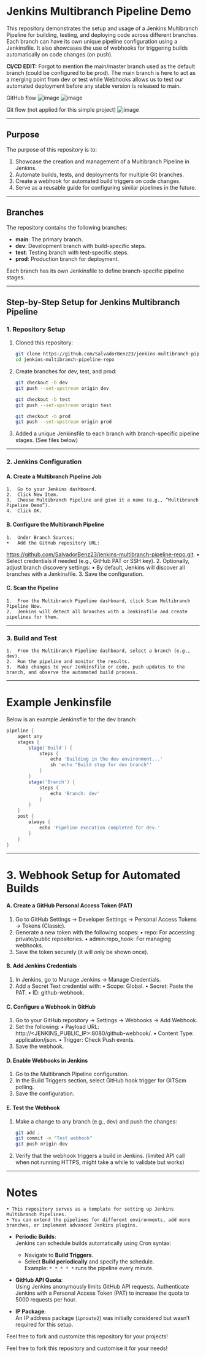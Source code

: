 # Jenkins Multibranch Pipeline Demo

This repository demonstrates the setup and usage of a Jenkins Multibranch Pipeline for building, testing, and deploying code across different branches. Each branch can have its own unique pipeline configuration using a Jenkinsfile. It also showcases the use of webhooks for triggering builds automatically on code changes (on push).

**CI/CD EDIT:**
Forgot to mention the main/master branch used as the default branch (could be configured to be prod). The main branch is here to act as a merging point from dev or test while Webhooks allows us to test our automated deployment before any stable version is released to main.

GitHub flow
![image](https://github.com/user-attachments/assets/3841965f-ea28-4456-a3cd-505fae9847d6)
![image](https://github.com/user-attachments/assets/f3ad4eab-a2c6-427a-a129-2d30801675e4)

Git flow (not applied for this simple project)
![image](https://github.com/user-attachments/assets/38bd79c5-1018-43cc-81db-5f52674b448a)


---

## Purpose

The purpose of this repository is to:

1. Showcase the creation and management of a Multibranch Pipeline in Jenkins.
2. Automate builds, tests, and deployments for multiple Git branches.
3. Create a webhook for automated build triggers on code changes.
4. Serve as a reusable guide for configuring similar pipelines in the future.
   
---

## Branches

The repository contains the following branches:

- **main**: The primary branch.
- **dev**: Development branch with build-specific steps.
- **test**: Testing branch with test-specific steps.
- **prod**: Production branch for deployment.

Each branch has its own Jenkinsfile to define branch-specific pipeline stages.

---

## Step-by-Step Setup for Jenkins Multibranch Pipeline

### 1. Repository Setup

1. Cloned this repository:
   ```bash
   git clone https://github.com/SalvadorBenz23/jenkins-multibranch-pipeline-repo.git
   cd jenkins-multibranch-pipeline-repo
   ```
   
2. Create branches for dev, test, and prod:
   ```bash
   git checkout -b dev
   git push --set-upstream origin dev

   git checkout -b test
   git push --set-upstream origin test

   git checkout -b prod
   git push --set-upstream origin prod
   ```

3. Added a unique Jenkinsfile to each branch with branch-specific pipeline stages. (See files below)

___

### 2. Jenkins Configuration

#### A. Create a Multibranch Pipeline Job
	1.	Go to your Jenkins dashboard.
	2.	Click New Item.
	3.	Choose Multibranch Pipeline and give it a name (e.g., “Multibranch Pipeline Demo”).
	4.	Click OK.

#### B. Configure the Multibranch Pipeline
	1.	Under Branch Sources:
	•	Add the GitHub repository URL:
https://github.com/SalvadorBenz23/jenkins-multibranch-pipeline-repo.git.
	•	Select credentials if needed (e.g., GitHub PAT or SSH key).
	2.	Optionally, adjust branch discovery settings:
	•	By default, Jenkins will discover all branches with a Jenkinsfile.
	3.	Save the configuration.

#### C. Scan the Pipeline
	1.	From the Multibranch Pipeline dashboard, click Scan Multibranch Pipeline Now.
	2.	Jenkins will detect all branches with a Jenkinsfile and create pipelines for them.
___

### 3. Build and Test
	1.	From the Multibranch Pipeline dashboard, select a branch (e.g., dev).
	2.	Run the pipeline and monitor the results.
	3.	Make changes to your Jenkinsfile or code, push updates to the branch, and observe the automated build process.
___

# Example Jenkinsfile

Below is an example Jenkinsfile for the dev branch:

```Groovy
pipeline {
    agent any
    stages {
        stage('Build') {
            steps {
                echo 'Building in the dev environment...'
                sh 'echo "Build step for dev branch"'
            }
        }
        stage('Branch') {
            steps {
                echo 'Branch: dev'
            }
        }
    }
    post {
        always {
            echo 'Pipeline execution completed for dev.'
        }
    }
}
```
___

# 3. Webhook Setup for Automated Builds

#### A. Create a GitHub Personal Access Token (PAT)
1. Go to GitHub Settings → Developer Settings → Personal Access Tokens → Tokens (Classic).
2. Generate a new token with the following scopes:
	•	repo: For accessing private/public repositories.
	•	admin:repo_hook: For managing webhooks.
3. Save the token securely (it will only be shown once).

#### B. Add Jenkins Credentials
1. In Jenkins, go to Manage Jenkins → Manage Credentials.
2. Add a Secret Text credential with:
	•	Scope: Global.
	•	Secret: Paste the PAT.
	•	ID: github-webhook.

#### C. Configure a Webhook in GitHub
1. Go to your GitHub repository → Settings → Webhooks → Add Webhook.
2. Set the following:
	•	Payload URL: http://<JENKINS_PUBLIC_IP>:8080/github-webhook/.
	•	Content Type: application/json.
	•	Trigger: Check Push events.
3. Save the webhook.

#### D. Enable Webhooks in Jenkins
1. Go to the Multibranch Pipeline configuration.
2. In the Build Triggers section, select GitHub hook trigger for GITScm polling.
3. Save the configuration.

#### E. Test the Webhook
1. Make a change to any branch (e.g., dev) and push the changes:

   ```bash
   git add .
   git commit -m "Test webhook"
   git push origin dev
   ```
2. Verify that the webhook triggers a build in Jenkins. (limited API call when not running HTTPS, might take a while to validate but works)
   
___
# Notes
	• This repository serves as a template for setting up Jenkins Multibranch Pipelines.
	• You can extend the pipelines for different environments, add more branches, or implement advanced Jenkins plugins.

- **Periodic Builds**:  
  Jenkins can schedule builds automatically using Cron syntax:  
  - Navigate to **Build Triggers**.  
  - Select **Build periodically** and specify the schedule.  
    Example: `* * * * *` runs the pipeline every minute.

- **GitHub API Quota**:  
  Using Jenkins anonymously limits GitHub API requests. Authenticate Jenkins with a Personal Access Token (PAT) to increase the quota to 5000 requests per hour.

- **IP Package**:  
  An IP address package (`iproute2`) was initially considered but wasn’t required for this setup.

Feel free to fork and customize this repository for your projects!

Feel free to fork this repository and customise it for your needs!
